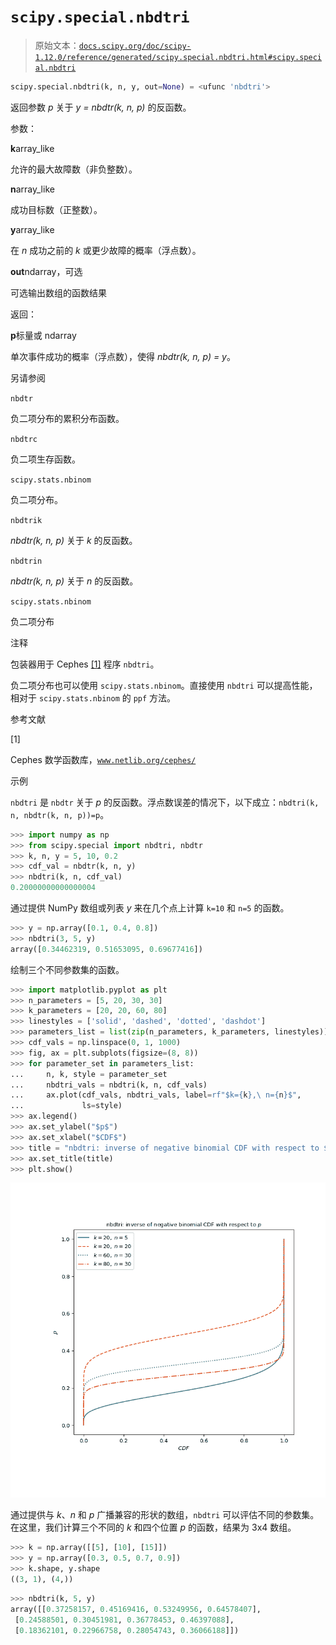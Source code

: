 # `scipy.special.nbdtri`

> 原始文本：[`docs.scipy.org/doc/scipy-1.12.0/reference/generated/scipy.special.nbdtri.html#scipy.special.nbdtri`](https://docs.scipy.org/doc/scipy-1.12.0/reference/generated/scipy.special.nbdtri.html#scipy.special.nbdtri)

```py
scipy.special.nbdtri(k, n, y, out=None) = <ufunc 'nbdtri'>
```

返回参数 *p* 关于 *y = nbdtr(k, n, p)* 的反函数。

参数：

**k**array_like

允许的最大故障数（非负整数）。

**n**array_like

成功目标数（正整数）。

**y**array_like

在 *n* 成功之前的 *k* 或更少故障的概率（浮点数）。

**out**ndarray，可选

可选输出数组的函数结果

返回：

**p**标量或 ndarray

单次事件成功的概率（浮点数），使得 *nbdtr(k, n, p) = y*。

另请参阅

`nbdtr`

负二项分布的累积分布函数。

`nbdtrc`

负二项生存函数。

`scipy.stats.nbinom`

负二项分布。

`nbdtrik`

*nbdtr(k, n, p)* 关于 *k* 的反函数。

`nbdtrin`

*nbdtr(k, n, p)* 关于 *n* 的反函数。

`scipy.stats.nbinom`

负二项分布

注释

包装器用于 Cephes [[1]](#r705a73ae868f-1) 程序 `nbdtri`。

负二项分布也可以使用 `scipy.stats.nbinom`。直接使用 `nbdtri` 可以提高性能，相对于 `scipy.stats.nbinom` 的 `ppf` 方法。

参考文献

[1]

Cephes 数学函数库，[`www.netlib.org/cephes/`](http://www.netlib.org/cephes/)

示例

`nbdtri` 是 `nbdtr` 关于 *p* 的反函数。浮点数误差的情况下，以下成立：`nbdtri(k, n, nbdtr(k, n, p))=p`。

```py
>>> import numpy as np
>>> from scipy.special import nbdtri, nbdtr
>>> k, n, y = 5, 10, 0.2
>>> cdf_val = nbdtr(k, n, y)
>>> nbdtri(k, n, cdf_val)
0.20000000000000004 
```

通过提供 NumPy 数组或列表 *y* 来在几个点上计算 `k=10` 和 `n=5` 的函数。

```py
>>> y = np.array([0.1, 0.4, 0.8])
>>> nbdtri(3, 5, y)
array([0.34462319, 0.51653095, 0.69677416]) 
```

绘制三个不同参数集的函数。

```py
>>> import matplotlib.pyplot as plt
>>> n_parameters = [5, 20, 30, 30]
>>> k_parameters = [20, 20, 60, 80]
>>> linestyles = ['solid', 'dashed', 'dotted', 'dashdot']
>>> parameters_list = list(zip(n_parameters, k_parameters, linestyles))
>>> cdf_vals = np.linspace(0, 1, 1000)
>>> fig, ax = plt.subplots(figsize=(8, 8))
>>> for parameter_set in parameters_list:
...     n, k, style = parameter_set
...     nbdtri_vals = nbdtri(k, n, cdf_vals)
...     ax.plot(cdf_vals, nbdtri_vals, label=rf"$k={k},\ n={n}$",
...             ls=style)
>>> ax.legend()
>>> ax.set_ylabel("$p$")
>>> ax.set_xlabel("$CDF$")
>>> title = "nbdtri: inverse of negative binomial CDF with respect to $p$"
>>> ax.set_title(title)
>>> plt.show() 
```

![../../_images/scipy-special-nbdtri-1_00_00.png](img/676bec82b1ceec3ce4c672787a7a2985.png)

通过提供与 *k*、*n* 和 *p* 广播兼容的形状的数组，`nbdtri` 可以评估不同的参数集。在这里，我们计算三个不同的 *k* 和四个位置 *p* 的函数，结果为 3x4 数组。

```py
>>> k = np.array([[5], [10], [15]])
>>> y = np.array([0.3, 0.5, 0.7, 0.9])
>>> k.shape, y.shape
((3, 1), (4,)) 
```

```py
>>> nbdtri(k, 5, y)
array([[0.37258157, 0.45169416, 0.53249956, 0.64578407],
 [0.24588501, 0.30451981, 0.36778453, 0.46397088],
 [0.18362101, 0.22966758, 0.28054743, 0.36066188]]) 
```
